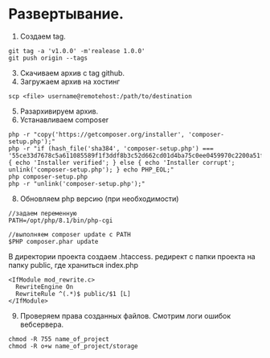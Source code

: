 # Развертывание.

1. Создаем tag. 
```
git tag -a 'v1.0.0' -m'realease 1.0.0'
git push origin --tags
```
3. Скачиваем архив с tag github.
4. Загружаем архив на хостинг
```
scp <file> username@remotehost:/path/to/destination
```
5. Разархивируем архив. 
6. Устанавливаем composer
```
php -r "copy('https://getcomposer.org/installer', 'composer-setup.php');"
php -r "if (hash_file('sha384', 'composer-setup.php') === '55ce33d7678c5a611085589f1f3ddf8b3c52d662cd01d4ba75c0ee0459970c2200a51f492d557530c71c15d8dba01eae') { echo 'Installer verified'; } else { echo 'Installer corrupt'; unlink('composer-setup.php'); } echo PHP_EOL;"
php composer-setup.php
php -r "unlink('composer-setup.php');"
```
8. Обновляем php версию (при необходимости)
```
//задаем переменную
PATH=/opt/php/8.1/bin/php-cgi

//выполняем composer update с PATH
$PHP composer.phar update
```
В директории проекта создаем .htaccess. редирект с папки проекта на папку public, где храниться index.php
```
<IfModule mod_rewrite.c>
  RewriteEngine On
  RewriteRule ^(.*)$ public/$1 [L]
</IfModule>
```
9. Проверяем права созданных файлов. Смотрим логи ошибок вебсервера. 
```
chmod -R 755 name_of_project
chmod -R o+w name_of_project/storage
```
